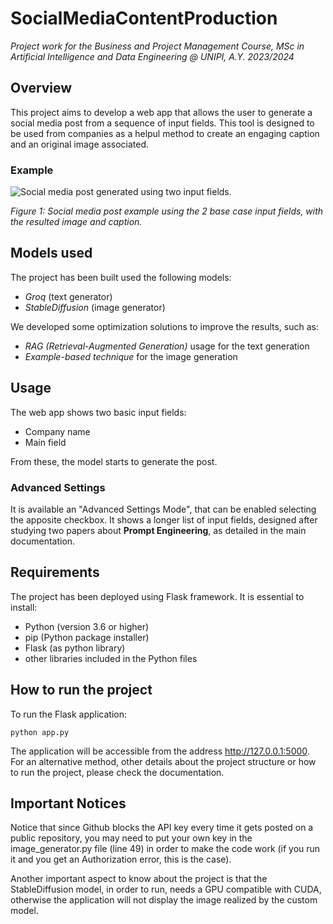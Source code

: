 # SocialMediaContentProduction

*Project work for the Business and Project Management Course, MSc in Artificial Intelligence and Data Engineering @ UNIPI, A.Y. 2023/2024*

## Overview
This project aims to develop a web app that allows the user to generate a social media post from a sequence of input fields. This tool is designed to be used from companies as a helpul method to create an engaging caption and an original image associated.

### Example
![Social media post generated using two input fields.](https://i.ibb.co/PW4jZQQ/gelato1.png)

*Figure 1: Social media post example using the 2 base case input fields, with the resulted image and caption.*

## Models used
The project has been built used the following models:
 - *Groq* (text generator)
 - *StableDiffusion* (image generator)

We developed some optimization solutions to improve the results, such as:

 - *RAG (Retrieval-Augmented Generation)* usage for the text generation
 - *Example-based technique* for the image generation

## Usage
The web app shows two basic input fields:

 - Company name
 - Main field

From these, the model starts to generate the post.

### Advanced Settings
It is available an "Advanced Settings Mode", that can be enabled selecting the apposite checkbox. It shows a longer list of input fields, designed after studying two papers about **Prompt Engineering**, as detailed in the main documentation.

## Requirements
The project has been deployed using Flask framework. It is essential to install:
- Python (version 3.6 or higher)
- pip (Python package installer)
- Flask (as python library)
- other libraries included in the Python files

## How to run the project
To run the Flask application: 

    python app.py

The application will be accessible from the address http://127.0.0.1:5000.
For an alternative method, other details about the project structure or how to run the project, please check the documentation.

## Important Notices
Notice that since Github blocks the API key every time it gets posted on a public repository, you may need to put your own key in the image_generator.py file (line 49) in order to make the code work (if you run it and you get an Authorization error, this is the case). 

Another important aspect to know about the project is that the StableDiffusion model, in order to run, needs a GPU compatible with CUDA, otherwise the application will not display the image realized by the custom model.
